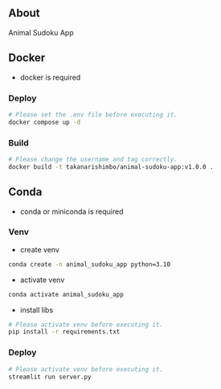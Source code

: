 ## About

Animal Sudoku App

## Docker

- docker is required

### Deploy

```bash
# Please set the .env file before executing it.
docker compose up -d
```

### Build

```bash
# Please change the username and tag correctly.
docker build -t takanarishimbo/animal-sudoku-app:v1.0.0 .
```

## Conda

- conda or miniconda is required

### Venv

- create venv

```bash
conda create -n animal_sudoku_app python=3.10
```

- activate venv

```bash
conda activate animal_sudoku_app
```

- install libs

```bash
# Please activate venv before executing it.
pip install -r requirements.txt
```

### Deploy

```bash
# Please activate venv before executing it.
streamlit run server.py
```
